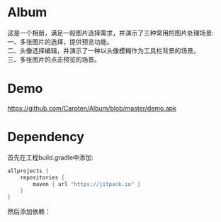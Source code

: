 # Album
这是一个相册，满足一般图片选择需求，并演示了三种常用的图片处理场景:
<br>一、多张图片的选择，提供预览功能。
<br>二、头像选择编辑，并演示了一种以头像模糊作为工具栏背景的场景。
<br>三、多张图片的点击预览的场景。

# Demo
https://github.com/Carpten/Album/blob/master/demo.apk

# Dependency
首先在工程build.gradle中添加:

```gradle
allprojects {
	repositories {
        maven { url "https://jitpack.io" }
    }
}
```
然后添加依赖：

```compile 'com.github.Carpten:Album:1.0'
```
